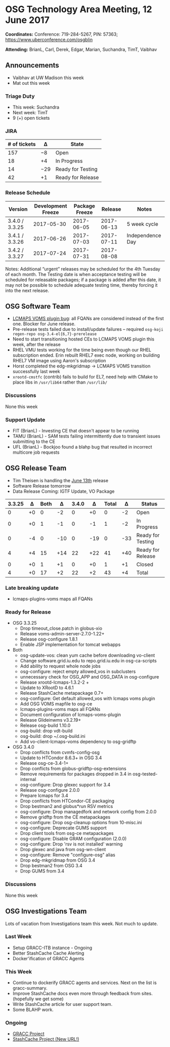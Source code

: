 # OSG Technology Area Meeting, 12 June 2017

**Coordinates:** Conference: 719-284-5267, PIN: 57363; <https://www.uberconference.com/osgblin>  

**Attending:** BrianL, Carl, Derek, Edgar, Marian, Suchandra, TimT, Vaibhav  


## Announcements

-   Vaibhav at UW Madison this week
-   Mat out this week


### Triage Duty

-   This week: Suchandra
-   Next week: TimT
-   9 (+) open tickets


### JIRA

| # of tickets | &Delta;   | State             |
|------------ |--------- |----------------- |
| 157          | &minus;8  | Open              |
| 18           | +4        | In Progress       |
| 14           | &minus;29 | Ready for Testing |
| 42           | +1        | Ready for Release |


### Release Schedule

| Version        | Development Freeze | Package Freeze | Release    | Notes            |
|-------------- |------------------ |-------------- |---------- |---------------- |
| 3.4.0 / 3.3.25 | 2017-05-30         | 2017-06-05     | 2017-06-13 | 5 week cycle     |
| 3.4.1 / 3.3.26 | 2017-06-26         | 2017-07-03     | 2017-07-11 | Independence Day |
| 3.4.2 / 3.3.27 | 2017-07-24         | 2017-07-31     | 2017-08-08 |                  |

Notes: Additional “urgent” releases may be scheduled for the 4th Tuesday of each month. The Testing date is when acceptance testing will be scheduled for releasable packages; if a package is added after this date, it may not be possible to schedule adequate testing time, thereby forcing it into the next release.  


## OSG Software Team

-   [LCMAPS VOMS plugin bug](https://jira.opensciencegrid.org/browse/SOFTWARE-2771): all FQANs are considered instead of the first one. Blocker for June release.
-   Pre-release tests failed due to install/update failures &#x2013; required `osg-koji regen-repo osg-3.4-el{6,7}-prerelease`
-   Need to start transitioning hosted CEs to LCMAPS VOMS plugin this week, after the release
-   RHEL VMU tests working for the time being even though our RHEL subscription ended. Erin rebuilt RHEL7 exec node, working on building RHEL7 VM image using Aaron's subscription
-   Horst completed the edg-mkgridmap -> LCMAPS VOMS transition successfully last week
-   `xrootd-cmstfc` (contrib) fails to build for EL7, need help with CMake to place libs in `/usr/lib64` rather than `/usr/lib/`


### Discussions

None this week  


### Support Update

-   FIT (BrianL) - Investing CE that doesn't appear to be running
-   TAMU (BrianL) - SAM tests failing intermittently due to transient issues submitting to the CE
-   UFL (BrianL) - Bockjoo found a blahp bug that resulted in incorrect multicore job requests


## OSG Release Team

-   Tim Theisen is handling the [June 13th](https://jira.opensciencegrid.org/issues/?filter=15254&jql=project%2520%253D%2520SOFTWARE%2520AND%2520labels%2520in%2520(3.3.25%252C%25203.4.0)%2520ORDER%2520BY%2520status%2520ASC%252C%2520priority%2520DESC%252C%2520assignee%2520ASC) release
-   Software Release tomorrow
-   Data Release Coming: IGTF Update, VO Package

| 3.3.25 | &Delta;  | Both | &Delta;  | 3.4.0 | &Delta;   | Total | &Delta;   | Status            |
| ------ | -------- | ---- | -------- | ----- | --------- | ----- | --------- | ----------------- |
| 0      | +0       | 0    | -2       | 0     | +0        | 0     | -2        | Open              |
| 0      | +0       | 1    | -1       | 0     | -1        | 1     | -2        | In Progress       |
| 0      | -4       | 0    | -10      | 0     | -19       | 0     | -33       | Ready for Testing |
| 4      | +4       | 15   | +14      | 22    | +22       | 41    | +40       | Ready for Release |
| 0      | +0       | 1    | +1       | 0     | +0        | 1     | +1        | Closed            |
| 4      | +0       | 17   | +2       | 22    | +2        | 43    | +4        | Total             |

### Late breaking update
- lcmaps-plugins-voms maps all FQANs

### Ready for Release

-   OSG 3.3.25
    -   Drop timeout\_close.patch in globus-xio
    -   Release voms-admin-server-2.7.0-1.22+
    -   Release osg-configure 1.8.1
    -   Enable JSP implementation for tomcat webapps
-   Both
    -   osg-update-vos: clean yum cache before downloading vo-client
    -   Change software.grid.iu.edu to repo.grid.iu.edu in osg-ca-scripts
    -   Add ability to request whole node jobs
    -   osg-configure: reject empty allowed\_vos in subclusters
    -   unnecessary check for OSG\_APP and OSG\_DATA in osg-configure
    -   Release xrootd-lcmaps-1.3.2-2 +
    -   Update to XRootD to 4.6.1
    -   Release StashCache metapackage 0.7+
    -   osg-configure: Get default allowed\_vos with lcmaps voms plugin
    -   Add OSG VOMS mapfile to osg-ce
    -   lcmaps-plugins-voms maps all FQANs
    -   Document configuration of lcmaps-voms-plugin
    -   Release Glideinwms v3.2.19+
    -   Release osg-build 1.10.0
    -   osg-build: drop vdt-build
    -   osg-build: drop ~/.osg-build.ini
    -   Add vo-client-lcmaps-voms dependency to osg-gridftp
-   OSG 3.4.0
    -   Drop conflicts from cvmfs-config-osg
    -   Update to HTCondor 8.6.3+ in OSG 3.4
    -   Release osg-ce-3.4-1+
    -   Drop conflicts from globus-gridftp-osg-extensions
    -   Remove requirements for packages dropped in 3.4 in osg-tested-internal
    -   osg-configure: Drop glexec support for 3.4
    -   Release osg-configure 2.0.0
    -   Prepare lcmaps for 3.4
    -   Drop conflicts from HTCondor-CE packaging
    -   Drop bestman2 and globus\*run RSV metrics
    -   osg-configure: Drop managedfork and network config from 2.0.0
    -   Remove gridftp from the CE metapackages
    -   osg-configure: Drop osg-cleanup options from 10-misc.ini
    -   osg-configure: Deprecate GUMS support
    -   Drop client tools from osg-ce metapackages
    -   osg-configure: Disable GRAM configuration (2.0.0)
    -   osg-configure: Drop 'rsv is not installed' warning
    -   Drop glexec and java from osg-wn-client
    -   osg-configure: Remove "configure-osg" alias
    -   Drop edg-mkgridmap from OSG 3.4
    -   Drop bestman2 from OSG 3.4
    -   Drop GUMS from 3.4


### Discussions

None this week


## OSG Investigations Team

Lots of vacation from Investigations team this week.  Not much to update.

### Last Week

-   Setup GRACC-ITB instance - Ongoing
-   Better StashCache Cache Alerting
-   Docker'ification of GRACC Agents


### This Week

-   Continue to dockerify GRACC agents and services.  Next on the list is gracc-summary.
-   Improve StashCache docs even more through feedback from sites. (hopefully we get some)
-   Write StashCache article for user support team.
-   Some BLAHP work.


### Ongoing

-   [GRACC Project](https://jira.opensciencegrid.org/projects/GRACC/)
-   [StashCache Project (New URL!)](https://opensciencegrid.org/docs/data/stashcache/overview/)
